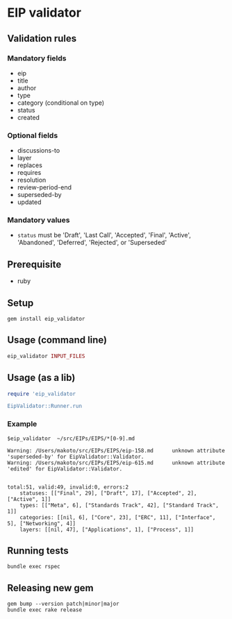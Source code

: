 # EIP validator

## Validation rules

### Mandatory fields

- eip
- title
- author
- type
- category (conditional on type)
- status
- created

### Optional fields

- discussions-to
- layer
- replaces
- requires
- resolution
- review-period-end
- superseded-by
- updated

### Mandatory values

- `status` must be 'Draft', 'Last Call', 'Accepted', 'Final', 'Active', 'Abandoned', 'Deferred', 'Rejected', or 'Superseded'

## Prerequisite

- ruby

## Setup

```
gem install eip_validator
```

## Usage (command line)

```ruby
eip_validator INPUT_FILES
```

## Usage (as a lib)

```ruby
require 'eip_validator

EipValidator::Runner.run 
```

### Example

```
$eip_validator  ~/src/EIPs/EIPS/*[0-9].md

Warning: /Users/makoto/src/EIPs/EIPS/eip-158.md 	 unknown attribute 'superseded-by' for EipValidator::Validator.
Warning: /Users/makoto/src/EIPs/EIPS/eip-615.md 	 unknown attribute 'edited' for EipValidator::Validator.


total:51, valid:49, invalid:0, errors:2
	statuses: [["Final", 29], ["Draft", 17], ["Accepted", 2], ["Active", 1]]
	types: [["Meta", 6], ["Standards Track", 42], ["Standard Track", 1]]
	categories: [[nil, 6], ["Core", 23], ["ERC", 11], ["Interface", 5], ["Networking", 4]]
	layers: [[nil, 47], ["Applications", 1], ["Process", 1]]

```

## Running tests

```
bundle exec rspec
```

## Releasing new gem

```
gem bump --version patch|minor|major
bundle exec rake release
```